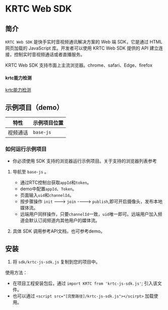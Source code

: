 # KRTC Web SDK

## 简介

`KRTC Web SDK` 是快手实时音视频通讯解决方案的 Web 端 SDK，它是通过 HTML 网页加载的 JavaScript 库。开发者可以使用 KRTC Web SDK 提供的 API 建立连接，控制实时音视频通话或者直播服务。

KRTC Web SDK 支持市面上主流浏览器。chrome、safari、Edge、firefox

#### krtc能力检测
[krtc能力检测](https://web-sdk.kuaishou.com/detect.html)

## 示例项目（demo）

| 特性     | 示例项目位置 |
| -------- | ------------ |
| 视频通话 | `base-js`  |


### 如何运行示例项目
- 你必须使用 SDK 支持的浏览器运行示例项目。关于支持的浏览器列表参考 

1. 导航至 `base-js` 。
   - 通过RTC控制台获取`appId`和`token`。
   - demo中配置`appId`、`Token`。
   - 页面输入`uid`和`channelId`。
   - 按步骤操作 `init` ---> `join` ----> `publish`,即可开启摄像头，发布本地媒体流。 
   - 远端用户同样操作，只要`channelId`一致，`uid`唯一即可。远端用户加入频道会默认订阅频道内其他用户的媒体流。

2. 具体 SDK 调用参考API文档，也可参考demo。


## 安装

1. 将 `sdk/krtc-js-sdk.js` 复制到您的项目中。

使用方法：

- 在项目工程安装包后，通过 `import KRTC from 'krtc-js-sdk.js'`;  引入该文件。
- 也可以通过 `<script src="[完整路径]/krtc-js-sdk.js"></scirpt>` 加载使用。



